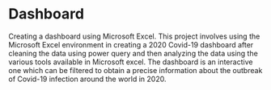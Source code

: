 # Dashboard
Creating a dashboard using Microsoft Excel.
This project involves using the Microsoft Excel environment in creating a 2020 Covid-19 dashboard after cleaning the data using power query and then analyzing the data using the various tools available in Microsoft excel.
The dashboard is an interactive one which can be filtered to obtain a precise information about the outbreak of Covid-19 infection around the world in 2020.
